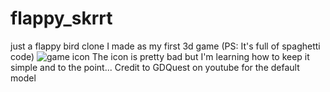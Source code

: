 
# flappy_skrrt
just a flappy bird clone I made as my first 3d game (PS: It's full of spaghetti code)
![game icon](https://user-images.githubusercontent.com/63875418/124233518-34b3eb00-db13-11eb-9656-3e180df4408d.png)
The icon is pretty bad but I'm learning how to keep it simple and to the point...
Credit to GDQuest on youtube for the default model
